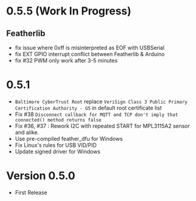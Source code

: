 # 0.5.5 (Work In Progress)

## Featherlib

- fix issue where 0xff is misinterpreted as EOF with USBSerial
- fix EXT GPIO interrupt conflict between Featherlib & Arduino
- fix #32 PWM only work after 3-5 minutes

# 0.5.1

- `Baltimore CyberTrust Root` replace `VeriSign Class 3 Public Primary Certification Authority - G5` in default root certificate list
- Fix #38 `Disconnect callback for MQTT and TCP don't imply that connected() method returns false` 
- Fix #36, #37 : Rework I2C with repeated START for MPL3115A2 sensor and alike.
- Use pre-compiled feather_dfu for Windows
- Fix Linux's rules for USB VID/PID
- Update signed driver for Windows

# Version 0.5.0

- First Release

